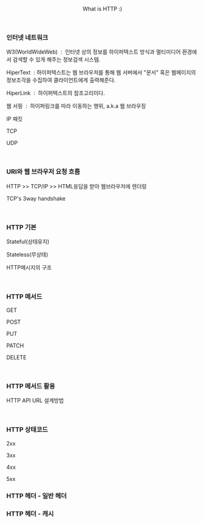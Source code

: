 <p align="center">
What is HTTP :)
</p>
<br>
<div>
    <h3>인터넷 네트워크</h3>
    <p>W3(WorldWideWeb) &nbsp;:&nbsp 인터넷 상의 정보를 하이퍼텍스트 방식과 멀티미디어 환경에서 검색할 수 있게
    해주는 정보검색 시스템.
    </p>
    <p>HiperText &nbsp;:&nbsp;하이퍼텍스트는 웹 브라우저를 통해 웹 서버에서 "문서" 혹은 웹페이지의 정보조각을
    수집하여 클라이언트에게 출력해준다.</p>
    <p>HiperLink &nbsp;:&nbsp; 하이퍼텍스트의 참조고리이다.</p>
    <p>웹 서핑 &nbsp;:&nbsp; 하이퍼링크를 따라 이동하는 행위, a.k.a 웹 브라우징</p>
    <p>IP 패킷</p>
    <p>TCP</p>
    <p>UDP</p>
    <br>
    <h3>URI와 웹 브라우저 요청 흐름</h3>
    <p>HTTP >> TCP/IP >> HTML응답을 받아 웹브라우저에 렌더링</p>
    <p>TCP's 3way handshake</p>
    <br>
    <h3>HTTP 기본</h3>
    <p>Stateful(상태유지)</p>
    <p>Stateless(무상태)</p>
    <p>HTTP메시지의 구조</p>
    <br>
    <h3>HTTP 메서드</h3>
    <p>GET</p>
    <p>POST</p>
    <p>PUT</p>
    <p>PATCH</p>
    <p>DELETE</p>
    <br>
    <h3>HTTP 메서드 활용</h3>
    <p>HTTP API URL 설계방법</p>
    <br>
    <h3>HTTP 상태코드</h3>
    <p>2xx</p>
    <p>3xx</p>
    <p>4xx</p>
    <p>5xx</p>
    <h3>HTTP 헤더 - 일반 헤더</h3>
    <h3>HTTP 헤더 - 캐시</h3>
</div>




